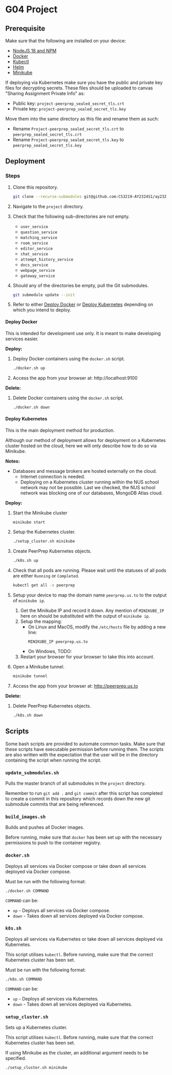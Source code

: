 # G04 Project

## Prerequisite

Make sure that the following are installed on your device:

- [NodeJS 18 and NPM](https://nodejs.org/download/release/v18.18.2/)
- [Docker](https://docs.docker.com/engine/install/)
- [Kubectl](https://kubernetes.io/docs/tasks/tools/)
- [Helm](https://helm.sh/docs/intro/install/)
- [Minikube](https://minikube.sigs.k8s.io/docs/start/)

If deploying via Kubernetes make sure you have the public and private key files for decrypting secrets. These files should be uploaded to canvas "Sharing Assignment Private Info" as:
- Public key: `project-peerprep_sealed_secret_tls.crt`
- Private key: `project-peerprep_sealed_secret_tls.key`

Move them into the same directory as this file and rename them as such:
- Rename `Project-peerprep_sealed_secret_tls.crt` to `peerprep_sealed_secret_tls.crt`
- Rename `Project-peerprep_sealed_secret_tls.key` to `peerprep_sealed_secret_tls.key`

## Deployment

### Steps

1. Clone this repository.

    ```bash
    git clone --recurse-submodules git@github.com:CS3219-AY2324S1/ay2324s1-course-assessment-g04.git
    ```

2. Navigate to the `project` directory.

3. Check that the following sub-directories are not empty.
    - `user_service`
    - `question_service`
    - `matching_service`
    - `room_service`
    - `editor_service`
    - `chat_service`
    - `attempt_history_service`
    - `docs_service`
    - `webpage_service`
    - `gateway_service`

4. Should any of the directories be empty, pull the Git submodules.

    ```bash
    git submodule update --init
    ```

5. Refer to either [Deploy Docker](#deploy-docker) or [Deploy Kubernetes](#deploy-kubernetes) depending on which you intend to deploy.

#### Deploy Docker

This is intended for development use only. It is meant to make developing services easier.

**Deploy:**

1. Deploy Docker containers using the `docker.sh` script.
    ```bash
    ./docker.sh up
    ```
2. Access the app from your browser at: http://localhost:9100

**Delete:**

1. Delete Docker containers using the `docker.sh` script.
    ```bash
    ./docker.sh down
    ```

#### Deploy Kubernetes

This is the main deployment method for production.

Although our method of deployment allows for deployment on a Kubernetes cluster hosted on the cloud, here we will only describe how to do so via Minikube.

**Notes:**

- Databases and message brokers are hosted externally on the cloud.
  - Internet connection is needed.
  - Deploying on a Kubernetes cluster running within the NUS school network may not be possible. Last we checked, the NUS school network was blocking one of our databases, MongoDB Atlas cloud.

**Deploy:**

1. Start the Minikube cluster

    ```bash
    minikube start
    ```

2. Setup the Kubernetes cluster.

    ```bash
    ./setup_cluster.sh minikube
    ```

3. Create PeerPrep Kubernetes objects.

    ```bash
    ./k8s.sh up
    ```

4. Check that all pods are running. Please wait until the statuses of all pods are either `Running` or `Completed`.

    ```bash
    kubectl get all -n peerprep
    ```

5. Setup your device to map the domain name `peerprep.us.to` to the output of `minikube ip`.
    1. Get the Minikube IP and record it down. Any mention of `MINIKUBE_IP` here on should be substituted with the output of `minikube ip`.
    2. Setup the mapping:
        - On Linux and MacOS, modify the `/etc/hosts` file by adding a new line:
            ```
            MINIKUBE_IP peerprep.us.to
            ```
        - On Windows, TODO:
    3. Restart your browser for your browser to take this into account.

6. Open a Minikube tunnel.

    ```bash
    minikube tunnel
    ```

7. Access the app from your browser at: http://peerprep.us.to

**Delete:**

1. Delete PeerPrep Kubernetes objects.

    ```bash
    ./k8s.sh down
    ```

## Scripts

Some bash scripts are provided to automate common tasks. Make sure that these scripts have executable permission before running them. The scripts are also written with the expectation that the user will be in the directory containing the script when running the script.

### `update_submodules.sh`

Pulls the master branch of all submodules in the `project` directory.

Remember to run `git add .` and `git commit` after this script has completed to create a commit in this repository which records down the new git submodule commits that are being referenced.

### `build_images.sh`

Builds and pushes all Docker images.

Before running, make sure that `docker` has been set up with the necessary permissions to push to the container registry.

### `docker.sh`

Deploys all services via Docker compose or take down all services deployed via Docker compose.

Must be run with the following format:

```
./docker.sh COMMAND
```

`COMMAND` can be:
- `up` - Deploys all services via Docker compose.
- `down` - Takes down all services deployed via Docker compose.

### `k8s.sh`

Deploys all services via Kubernetes or take down all services deployed via Kubernetes.

This script utilises `kubectl`. Before running, make sure that the correct Kubernetes cluster has been set.

Must be run with the following format:

```
./k8s.sh COMMAND
```

`COMMAND` can be:
- `up` - Deploys all services via Kubernetes.
- `down` - Takes down all services deployed via Kubernetes.

### `setup_cluster.sh`

Sets up a Kubernetes cluster.

This script utilises `kubectl`. Before running, make sure that the correct Kubernetes cluster has been set.

If using Minikube as the cluster, an additional argument needs to be specified.

```
./setup_cluster.sh minikube
```

